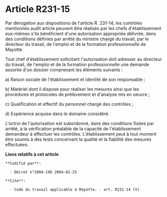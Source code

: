 # Article R231-15

Par dérogation aux dispositions de l'article R. 231-14, les contrôles mentionnés audit article peuvent être réalisés par les
chefs d'établissement eux-mêmes s'ils bénéficient d'une autorisation appropriée délivrée, dans des conditions définies par
arrêté du ministre chargé du travail, par le directeur du travail, de l'emploi et de la formation professionnelle de
Mayotte. 

Tout chef d'établissement sollicitant l'autorisation doit adresser au directeur du travail, de l'emploi et de la formation
professionnelle une demande assortie d'un dossier comprenant les éléments suivants : 

a) Raison sociale de l'établissement et identité de son responsable ; 

b) Matériel dont il dispose pour réaliser les mesures ainsi que les procédures et protocoles de prélèvement et d'analyse mis
en oeuvre ; 

c) Qualification et effectif du personnel chargé des contrôles ; 

d) Expérience acquise dans le domaine considéré. 

L'octroi de l'autorisation est subordonné, dans des conditions fixées par arrêté, à la vérification préalable de la capacité
de l'établissement demandeur à effectuer les contrôles. L'établissement peut à tout moment être soumis à des tests concernant
la qualité et la fiabilité des mesures effectuées.

**Liens relatifs à cet article**

	**Codifié par**:

	  - Décret n°2004-196 2004-02-25

	**Cite**:

	  - Code du travail applicable à Mayotte. - art. R231-14 (V)
